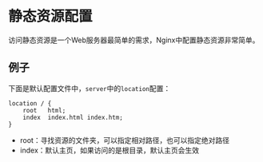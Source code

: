 # 静态资源配置

访问静态资源是一个Web服务器最简单的需求，Nginx中配置静态资源非常简单。

## 例子

下面是默认配置文件中，`server`中的`location`配置：

```
location / {
    root   html;
    index  index.html index.htm;
}
```

* root：寻找资源的文件夹，可以指定相对路径，也可以指定绝对路径
* index：默认主页，如果访问的是根目录，默认主页会生效
